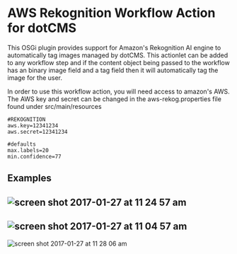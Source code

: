 # AWS Rekognition Workflow Action for dotCMS

This OSGi plugin provides support for Amazon's Rekognition AI engine to automatically tag images managed by dotCMS.  This actionlet can be added to any workflow step and if the content object being passed to the workflow has an binary image field and a tag field then it will automatically tag the image for the user.

In order to use this workflow action, you will need access to amazon's AWS.  The AWS key and secret can be changed in the aws-rekog.properties file found under src/main/resources

```
#REKOGNITION
aws.key=12341234
aws.secret=12341234

#defaults
max.labels=20
min.confidence=77
```


## Examples
![screen shot 2017-01-27 at 11 24 57 am](https://cloud.githubusercontent.com/assets/934364/22378718/8e1aa132-e484-11e6-8d45-0d896ac32d16.png)
---
![screen shot 2017-01-27 at 11 04 57 am](https://cloud.githubusercontent.com/assets/934364/22378725/90ca0e0e-e484-11e6-9207-27e00b5abea8.png)
---
![screen shot 2017-01-27 at 11 28 06 am](https://cloud.githubusercontent.com/assets/934364/22378730/92886f9c-e484-11e6-9f6c-0c0b21344e92.png)
